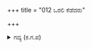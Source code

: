 +++
title = "012 ಒರಲಿ ಕೆಡೆದರು"

+++

<details><summary>ಗದ್ಯ (ಕ.ಗ.ಪ) </summary>

12. ಸಂಚಿಯವರು , ಚಾಮರ ಹಾಕುವವರು, ಬೆಳ್ಗೊಡೆ ಹಿಡಿಯವವರು, ಅರಮನೆಯ ಆಪ್ತರು, ಬಿಲ್ಲು ಬಾಣಗಳನ್ನು ಕೊಡುವವರು, ಎಲ್ಲರೂ ಗೋಳಾಡಿ ನೆಲಕ್ಕೆ ಬಿದ್ದು ಹೊರಳಾಡಿದರು. ಅಜ್ಜನಾದ ಭೀಷ್ಮನು ನಮಗೆ ಗುರುವಲ್ಲವೇ ? ನಮ್ಮನ್ನು ಕಾಪಾಡಿದ ತಂದೆಗೆ ಪಾಂಡವರು ತಪ್ಪಿ ನಡೆದಿದ್ದಾರೆ. ನಿಜಕ್ಕೂ ಅವರು ಘೋರಪಾಪಿಗಳು. ಸುಡಲಿ ಅವರನ್ನು ಎಂದು ಶಪಿಸುತ್ತ ನೆಲಕ್ಕೆ ಬಿದ್ದು ಹೊರಳಾಡಿದರು.
</details>
